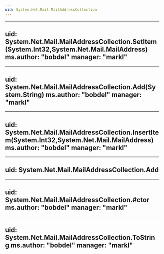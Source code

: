 ```yaml
---
uid: System.Net.Mail.MailAddressCollection
---
```


---
uid: System.Net.Mail.MailAddressCollection.SetItem(System.Int32,System.Net.Mail.MailAddress)
ms.author: "bobdel"
manager: "markl"
---

---
uid: System.Net.Mail.MailAddressCollection.Add(System.String)
ms.author: "bobdel"
manager: "markl"
---

---
uid: System.Net.Mail.MailAddressCollection.InsertItem(System.Int32,System.Net.Mail.MailAddress)
ms.author: "bobdel"
manager: "markl"
---

---
uid: System.Net.Mail.MailAddressCollection.Add
---

---
uid: System.Net.Mail.MailAddressCollection.#ctor
ms.author: "bobdel"
manager: "markl"
---

---
uid: System.Net.Mail.MailAddressCollection.ToString
ms.author: "bobdel"
manager: "markl"
---
